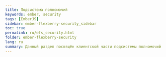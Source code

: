 ```yaml
---
title: Подсистема полномочий
keywords: ember, security
tags: [EmberJS]
sidebar: ember-flexberry-security_sidebar
toc: true
permalink: ru/efs_security.html
folder: ember-flexberry-security
lang: ru
summary: Данный раздел посвящён клиентской части подсистемы полномочий и аудита изменения данных.
---
```

